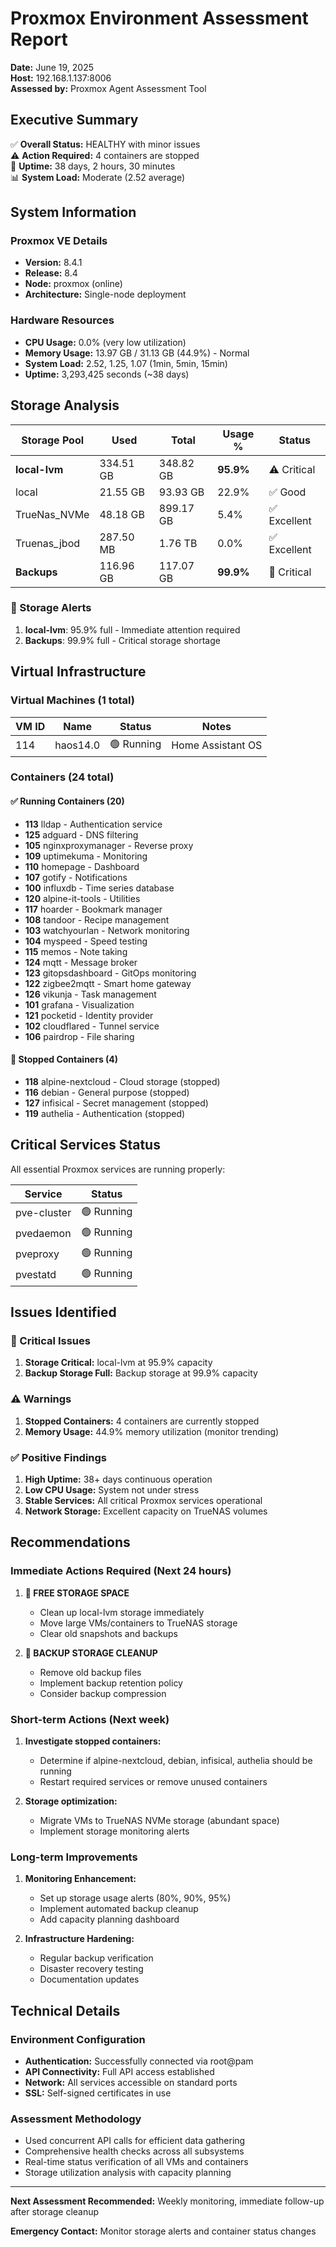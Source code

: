 # Proxmox Environment Assessment Report

**Date:** June 19, 2025  
**Host:** 192.168.1.137:8006  
**Assessed by:** Proxmox Agent Assessment Tool

## Executive Summary

✅ **Overall Status:** HEALTHY with minor issues  
⚠️ **Action Required:** 4 containers are stopped  
🔋 **Uptime:** 38 days, 2 hours, 30 minutes  
📊 **System Load:** Moderate (2.52 average)

## System Information

### Proxmox VE Details
- **Version:** 8.4.1
- **Release:** 8.4
- **Node:** proxmox (online)
- **Architecture:** Single-node deployment

### Hardware Resources
- **CPU Usage:** 0.0% (very low utilization)
- **Memory Usage:** 13.97 GB / 31.13 GB (44.9%) - Normal
- **System Load:** 2.52, 1.25, 1.07 (1min, 5min, 15min)
- **Uptime:** 3,293,425 seconds (~38 days)

## Storage Analysis

| Storage Pool | Used | Total | Usage % | Status |
|--------------|------|-------|---------|--------|
| **local-lvm** | 334.51 GB | 348.82 GB | **95.9%** | ⚠️ Critical |
| local | 21.55 GB | 93.93 GB | 22.9% | ✅ Good |
| TrueNas_NVMe | 48.18 GB | 899.17 GB | 5.4% | ✅ Excellent |
| Truenas_jbod | 287.50 MB | 1.76 TB | 0.0% | ✅ Excellent |
| **Backups** | 116.96 GB | 117.07 GB | **99.9%** | 🔴 Critical |

### 🚨 Storage Alerts
1. **local-lvm**: 95.9% full - Immediate attention required
2. **Backups**: 99.9% full - Critical storage shortage

## Virtual Infrastructure

### Virtual Machines (1 total)
| VM ID | Name | Status | Notes |
|-------|------|--------|-------|
| 114 | haos14.0 | 🟢 Running | Home Assistant OS |

### Containers (24 total)

#### ✅ Running Containers (20)
- **113** lldap - Authentication service
- **125** adguard - DNS filtering
- **105** nginxproxymanager - Reverse proxy
- **109** uptimekuma - Monitoring
- **110** homepage - Dashboard
- **107** gotify - Notifications
- **100** influxdb - Time series database
- **120** alpine-it-tools - Utilities
- **117** hoarder - Bookmark manager
- **108** tandoor - Recipe management
- **103** watchyourlan - Network monitoring
- **104** myspeed - Speed testing
- **115** memos - Note taking
- **124** mqtt - Message broker
- **123** gitopsdashboard - GitOps monitoring
- **122** zigbee2mqtt - Smart home gateway
- **126** vikunja - Task management
- **101** grafana - Visualization
- **121** pocketid - Identity provider
- **102** cloudflared - Tunnel service
- **106** pairdrop - File sharing

#### 🔴 Stopped Containers (4)
- **118** alpine-nextcloud - Cloud storage (stopped)
- **116** debian - General purpose (stopped)  
- **127** infisical - Secret management (stopped)
- **119** authelia - Authentication (stopped)

## Critical Services Status

All essential Proxmox services are running properly:

| Service | Status |
|---------|--------|
| pve-cluster | 🟢 Running |
| pvedaemon | 🟢 Running |
| pveproxy | 🟢 Running |
| pvestatd | 🟢 Running |

## Issues Identified

### 🔴 Critical Issues
1. **Storage Critical:** local-lvm at 95.9% capacity
2. **Backup Storage Full:** Backup storage at 99.9% capacity

### ⚠️ Warnings  
1. **Stopped Containers:** 4 containers are currently stopped
2. **Memory Usage:** 44.9% memory utilization (monitor trending)

### ✅ Positive Findings
1. **High Uptime:** 38+ days continuous operation
2. **Low CPU Usage:** System not under stress
3. **Stable Services:** All critical Proxmox services operational
4. **Network Storage:** Excellent capacity on TrueNAS volumes

## Recommendations

### Immediate Actions Required (Next 24 hours)
1. **🔴 FREE STORAGE SPACE**
   - Clean up local-lvm storage immediately
   - Move large VMs/containers to TrueNAS storage
   - Clear old snapshots and backups
   
2. **🔴 BACKUP STORAGE CLEANUP**
   - Remove old backup files
   - Implement backup retention policy
   - Consider backup compression

### Short-term Actions (Next week)
1. **Investigate stopped containers:**
   - Determine if alpine-nextcloud, debian, infisical, authelia should be running
   - Restart required services or remove unused containers
   
2. **Storage optimization:**
   - Migrate VMs to TrueNAS NVMe storage (abundant space)
   - Implement storage monitoring alerts

### Long-term Improvements
1. **Monitoring Enhancement:**
   - Set up storage usage alerts (80%, 90%, 95%)
   - Implement automated backup cleanup
   - Add capacity planning dashboard

2. **Infrastructure Hardening:**
   - Regular backup verification
   - Disaster recovery testing
   - Documentation updates

## Technical Details

### Environment Configuration
- **Authentication:** Successfully connected via root@pam
- **API Connectivity:** Full API access established
- **Network:** All services accessible on standard ports
- **SSL:** Self-signed certificates in use

### Assessment Methodology
- Used concurrent API calls for efficient data gathering
- Comprehensive health checks across all subsystems
- Real-time status verification of all VMs and containers
- Storage utilization analysis with capacity planning

---

**Next Assessment Recommended:** Weekly monitoring, immediate follow-up after storage cleanup

**Emergency Contact:** Monitor storage alerts and container status changes